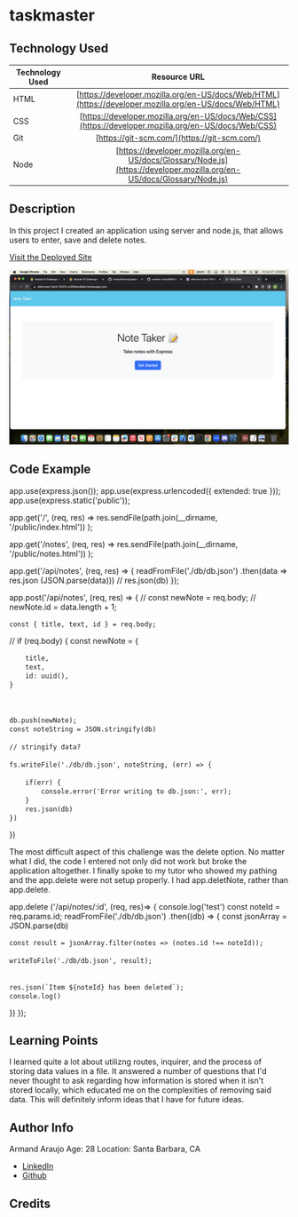 # taskmaster


## Technology Used 

| Technology Used | Resource URL | 
| ------------- |:-------------:| 
| HTML | [https://developer.mozilla.org/en-US/docs/Web/HTML](https://developer.mozilla.org/en-US/docs/Web/HTML) | 
| CSS | [https://developer.mozilla.org/en-US/docs/Web/CSS](https://developer.mozilla.org/en-US/docs/Web/CSS) | 
| Git | [https://git-scm.com/](https://git-scm.com/) | 
| Node | [https://developer.mozilla.org/en-US/docs/Glossary/Node.js](https://developer.mozilla.org/en-US/docs/Glossary/Node.js) |

## Description 
In this project I created an application using server and node.js, that allows users to enter, save and delete notes.


[Visit the Deployed Site](https://afternoon-fjord-75374-a13fb0ac8a5e.herokuapp.com/)

![NoteTaker.png](./Images/NoteTaker.png)


## Code Example 


 
app.use(express.json());
app.use(express.urlencoded({ extended: true }));
app.use(express.static('public'));


app.get('/', (req, res) => 
    res.sendFile(path.join(__dirname, '/public/index.html'))
);

app.get('/notes', (req, res) => 
res.sendFile(path.join(__dirname, '/public/notes.html'))
);

app.get('/api/notes', (req, res) => {
    readFromFile('./db/db.json')
    .then(data => res.json (JSON.parse(data)))
// res.json(db)
});




app.post('/api/notes', (req, res) => {
    // const newNote = req.body;
    // newNote.id = data.length + 1;

    const { title, text, id } = req.body;

//   if (req.body) {
    const newNote = {

        title, 
        text, 
        id: uuid(),
    }
 
  

    db.push(newNote);
    const noteString = JSON.stringify(db)

    // stringify data?

    fs.writeFile('./db/db.json', noteString, (err) => {

        if(err) {
            console.error('Error writing to db.json:', err);
        }
        res.json(db)
    })
})




The most difficult aspect of this challenge was the delete option. No matter what I did, the code I entered not only did not work but broke the application altogether. I finally spoke to my tutor who showed my pathing and the app.delete were not setup properly. I had app.deletNote, rather than app.delete.



app.delete ('/api/notes/:id', (req, res)=> {
    console.log('test')
 const noteId = req.params.id;
 readFromFile('./db/db.json')
 .then((db) => {
const jsonArray = JSON.parse(db)
 
    const result = jsonArray.filter(notes => (notes.id !== noteId));

    writeToFile('./db/db.json', result);


    res.json(`Item ${noteId} has been deleted`);
    console.log()
})
});



## Learning Points 


I learned quite a lot about utilizng routes, inquirer, and the process of storing data values in a file. It answered a number of questions that I'd never thought to ask regarding how information is stored when it isn't stored locally, which educated me on the complexities of removing said data. This will definitely inform ideas that I have for future ideas.


## Author Info
Armand Araujo
Age: 28
Location: Santa Barbara, CA

 
* [LinkedIn](https://www.linkedin.com/in/armand-araujo-a82ba2291/) 
* [Github](https://github.com/Armand57araujo) 


## Credits 